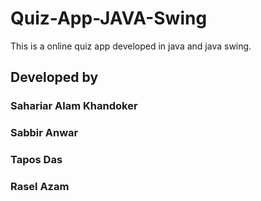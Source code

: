 # Quiz-App-JAVA-Swing
 This is a online quiz app developed in java and java swing.
## Developed by
### Sahariar Alam Khandoker
### Sabbir Anwar
### Tapos Das
### Rasel Azam